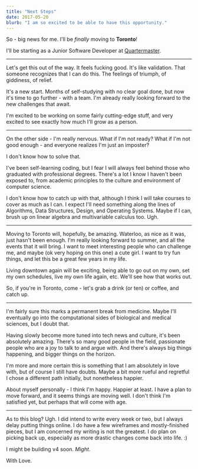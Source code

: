 ```yaml
---
title: "Next Steps"
date: 2017-05-20
blurb: "I am so excited to be able to have this opportunity."
---
```


So - big news for me. I'll be *finally* moving to **Toronto**!

I'll be starting as a Junior Software Developer at [Quartermaster](https://www.quartermaster.house/).

---

Let's get this out of the way. It feels fucking good. It's like validation. That someone recognizes that I can do this. The feelings of triumph, of giddiness, of relief.

It's a new start. Months of self-studying with no clear goal done, but now it's time to go further - with a team. I'm already really looking forward to the new challenges that await.

I'm excited to be working on some fairly cutting-edge stuff, and very excited to see exactly how much I'll grow as a person.

---

On the other side - I'm really nervous. What if I'm not ready? What if I'm not good enough - and everyone realizes I'm just an imposter?

I don't know how to solve that.

I've been self-learning coding, but I fear I will always feel behind those who graduated with professional degrees. There's a lot I know I haven't been exposed to, from academic principles to the culture and environment of computer science. 

I don't know how to catch up with that, although I think I will take courses to cover as much as I can. I expect I'll need something along the lines of Algorithms, Data Structures, Design, and Operating Systems. Maybe if I can, brush up on linear algebra and multivariable calculus too. Ugh.

---

Moving to Toronto will, hopefully, be amazing. Waterloo, as nice as it was, just hasn't been enough. I'm really looking forward to summer, and all the events that it will bring. I want to meet interesting people who can challenge me, and maybe (ok very hoping on this one) a cute girl. I want to try fun things, and let this be a great few years in my life.

Living downtown again will be exciting, being able to go out on my own, set my own schedules, live my own life again, etc. We'll see how that works out.

So, if you're in Toronto, come - let's grab a drink (or ten) or coffee, and catch up.

---

I'm fairly sure this marks a permanent break from medicine. Maybe I'll eventually go into the computational sides of biological and medical sciences, but I doubt that.

Having slowly become more tuned into tech news and culture, it's been absolutely amazing. There's so many good people in the field, passionate people who are a joy to talk to and argue with. And there's always big things happening, and bigger things on the horizon.

I'm more and more certain this is something that I am absolutely in love with, but of course I still have doubts. Maybe a bit more rueful and regretful I chose a different path initially, but nonetheless happier.

About myself personally - I think I'm happy. Happier at least. I have a plan to move forward, and it seems things are moving well. I don't think I'm satisfied yet, but perhaps that will come with age.

---

As to this blog? Ugh. I did intend to write every week or two, but I always delay putting things online. I do have a few wireframes and mostly-finished pieces, but I am concerned my writing is not the greatest. I do plan on picking back up, especially as more drastic changes come back into life. :)

I might be building v4 soon. *Might*.

With Love.
